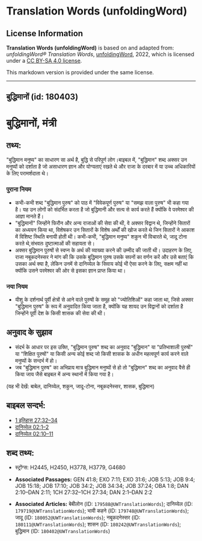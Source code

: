 # Translation Words (unfoldingWord)

## License Information

**Translation Words (unfoldingWord)** is based on and adapted from: _unfoldingWord® Translation Words_, [unfoldingWord](https://unfoldingword.org/utw), 2022, which is licensed under a [CC BY-SA 4.0 license](https://creativecommons.org/licenses/by-sa/4.0/legalcode.en).

This markdown version is provided under the same license.



--------------------------------

## बुद्धिमानों (id: 180403)

बुद्धिमानों, मंत्री
===================

तथ्य:
-----

"बुद्धिमान मनुष्य" का साधारण सा अर्थ है, बुद्धि से परिपूर्ण लोग।बाइबल में, "बुद्धिमान" शब्द अक्सर उन मनुष्यों को दर्शाता है जो असाधारण ज्ञान और योग्यताएं रखते थे और राजा के दरबार में या उच्च अधिकारियों के लिए परामर्शदाता थे।

### पुराना नियम

* कभी\-कभी शब्द "बुद्धिमान पुरुष" को पाठ में "विवेकपूर्ण पुरुष" या "समझ वाला पुरुष" भी कहा गया है। यह उन लोगों को संदर्भित करता है जो बुद्धिमानी और सत्य से कार्य करते हैं क्योंकि वे परमेश्वर की आज्ञा मानते हैं।
* "बुद्धिमानों" जिन्होंने फिरौन और अन्य राजाओं की सेवा की थी, वे अक्सर विद्वान थे, जिन्होंने सितारों का अध्ययन किया था, विशेषकर उन सितारों के विशेष अर्थों की खोज करते थे जिन सितारों ने आकाश में विशिष्ट स्थिति बनायी होती थी। कभी\-कभी, "बुद्धिमान मनुष्य" शकुन भी विचारते थे, जादू टोना करते थे,संभवतः दुष्टात्माओं की सहायता से।
* अक्सर बुद्धिमान पुरुषों से स्वप्न के अर्थ की व्याख्या करने की उम्मीद की जाती थी। उदाहरण के लिए, राजा नबूकदनेस्सर ने मांग की कि उसके बुद्धिमान पुरुष उसके सपनों का वर्णन करें और उसे बताएं कि उसका अर्थ क्या है, लेकिन उनमें से दानिय्येल के सिवाय कोई भी ऐसा करने के लिए, सक्षम नहीं था क्योंकि उसने परमेश्वर की ओर से इसका ज्ञान प्राप्त किया था।

### नया नियम

* यीशु के दर्शनार्थ पूर्वी क्षेत्रों से आने वाले पुरुषों के समूह को "ज्योतिशिओं" कहा जाता था, जिसे अक्सर "बुद्धिमान पुरुष" के रूप में अनुवादित किया जाता है, क्योंकि यह शायद उन विद्वानों को दर्शाता है जिन्होंने पूर्वी देश के किसी शासक की सेवा की थी।

अनुवाद के सुझाव
---------------

* संदर्भ के आधार पर इस उक्ति, "बुद्धिमान पुरुष" शब्द का अनुवाद "बुद्धिमान" या "प्रतिभाशाली पुरुषों" या "शिक्षित पुरुषों" या किसी अन्य कोई शब्द जो किसी शासक के अधीन महत्वपूर्ण कार्य करने वाले मनुष्यों के सन्दर्भ में हो।
* जब "बुद्धिमान पुरुष" का अभिप्राय मात्र बुद्धिमान मनुष्यों से हो तो "बुद्धिमान" शब्द का अनुवाद वैसे ही किया जाय जैसे बाइबल में अन्य स्थानों में किया गया है।

(यह भी देखें: बाबेल, दानिय्येल, शकुन, जादू\-टोना, नबूकदनेस्सर, शासक, बुद्धिमान)

बाइबल सन्दर्भ:
--------------

* [1 इतिहास 27:32–34](https://ref.ly/1Chr0:0)
* [दानिय्येल 02:1–2](https://ref.ly/Dan2:1-Dan2:2)
* [दानिय्येल 02:10–11](https://ref.ly/Dan2:10-Dan2:11)

शब्द तथ्य:
----------

* स्ट्रोंग्स: H2445, H2450, H3778, H3779, G4680

* **Associated Passages:** GEN 41:8; EXO 7:11; EXO 31:6; JOB 5:13; JOB 9:4; JOB 15:18; JOB 17:10; JOB 34:2; JOB 34:34; JOB 37:24; OBA 1:8; DAN 2:10–DAN 2:11; 1CH 27:32–1CH 27:34; DAN 2:1–DAN 2:2
* **Associated Articles:** बेबीलोन (ID: `179588@UWTranslationWords`); दानिय्येल (ID: `179719@UWTranslationWords`); भावी कहने (ID: `179748@UWTranslationWords`); जादू (ID: `180052@UWTranslationWords`); नबूकदनेस्सर (ID: `180111@UWTranslationWords`); शासन (ID: `180242@UWTranslationWords`); बुद्धिमान (ID: `180402@UWTranslationWords`)

